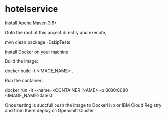 # hotelservice

Install Apcha Maven 3.6+

Goto the root of this project directry and execute,

mvn clean package -DskipTests

Install Docker on your machine

Build the image:

docker build -t <IMAGE_NAME> .

Run the container:

docker run -it --name=<CONTAINER_NAME> -p 8080:8080 <IMAGE_NAME>:latest

Once testing is succfull push the image to DockerHub or IBM Cloud Registry and from there deploy on Openshift Cluster
